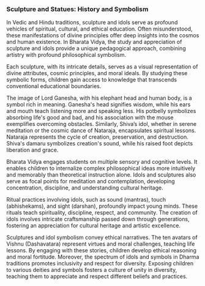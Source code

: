 
### Sculpture and Statues: History and Symbolism


In Vedic and Hindu traditions, sculpture and idols serve as profound vehicles of spiritual, cultural, and ethical education. Often misunderstood, these manifestations of divine principles offer deep insights into the cosmos and human existence. In Bharata Vidya, the study and appreciation of sculpture and idols provide a unique pedagogical approach, combining artistry with profound philosophical symbolism.

Each sculpture, with its intricate details, serves as a visual representation of divine attributes, cosmic principles, and moral ideals. By studying these symbolic forms, children gain access to knowledge that transcends conventional educational boundaries.

The image of Lord Ganesha, with his elephant head and human body, is a symbol rich in meaning. Ganesha's head signifies wisdom, while his ears and mouth teach listening more and speaking less. His potbelly symbolizes absorbing life's good and bad, and his association with the mouse exemplifies overcoming obstacles. Similarly, Shiva’s idol, whether in serene meditation or the cosmic dance of Nataraja, encapsulates spiritual lessons. Nataraja represents the cycle of creation, preservation, and destruction. Shiva's damaru symbolizes creation's sound, while his raised foot depicts liberation and grace.

Bharata Vidya engages students on multiple sensory and cognitive levels. It enables children to internalize complex philosophical ideas more intuitively and memorably than theoretical instruction alone. Idols and sculptures also serve as focal points for meditation and contemplation, developing concentration, discipline, and understanding cultural heritage.

Ritual practices involving idols, such as sound (mantras), touch (abhishekams), and sight (darshan), profoundly impact young minds. These rituals teach spirituality, discipline, respect, and community. The creation of idols involves intricate craftsmanship passed down through generations, fostering an appreciation for cultural heritage and artistic excellence.

Sculptures and idol symbolism convey ethical narratives. The ten avatars of Vishnu (Dashavatara) represent virtues and moral challenges, teaching life lessons. By engaging with these stories, children develop ethical reasoning and moral fortitude. Moreover, the spectrum of idols and symbols in Dharma traditions promotes inclusivity and respect for diversity. Exposing children to various deities and symbols fosters a culture of unity in diversity, teaching them to appreciate and respect different beliefs and practices.